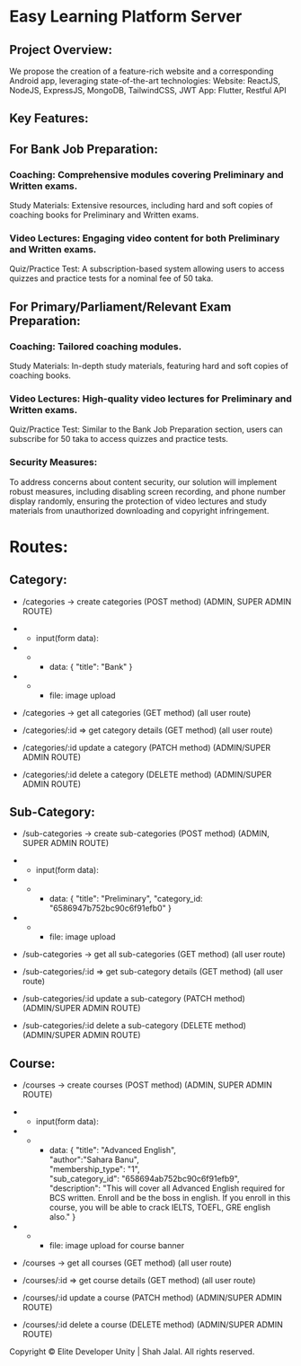 # Easy Learning Platform Server

## Project Overview:

We propose the creation of a feature-rich website and a corresponding Android app, leveraging state-of-the-art technologies:
Website: ReactJS, NodeJS, ExpressJS, MongoDB, TailwindCSS, JWT
App: Flutter, Restful API

## Key Features:

## For Bank Job Preparation:

### Coaching: Comprehensive modules covering Preliminary and Written exams.

Study Materials: Extensive resources, including hard and soft copies of coaching books for Preliminary and Written exams.

### Video Lectures: Engaging video content for both Preliminary and Written exams.

Quiz/Practice Test: A subscription-based system allowing users to access quizzes and practice tests for a nominal fee of 50 taka.

## For Primary/Parliament/Relevant Exam Preparation:

### Coaching: Tailored coaching modules.

Study Materials: In-depth study materials, featuring hard and soft copies of coaching books.

### Video Lectures: High-quality video lectures for Preliminary and Written exams.

Quiz/Practice Test: Similar to the Bank Job Preparation section, users can subscribe for 50 taka to access quizzes and practice tests.

### Security Measures:

To address concerns about content security, our solution will implement robust measures, including disabling screen recording, and phone number display randomly, ensuring the protection of video lectures and study materials from unauthorized downloading and copyright infringement.

# Routes:

## Category:

- /categories -> create categories (POST method) (ADMIN, SUPER ADMIN ROUTE)
- - input(form data):
- - - data:
      {
      "title": "Bank"
      }
- - - file: image upload

- /categories -> get all categories (GET method) (all user route)
- /categories/:id => get category details (GET method) (all user route)
- /categories/:id update a category (PATCH method) (ADMIN/SUPER ADMIN ROUTE)
- /categories/:id delete a category (DELETE method) (ADMIN/SUPER ADMIN ROUTE)

## Sub-Category:

- /sub-categories -> create sub-categories (POST method) (ADMIN, SUPER ADMIN ROUTE)
- - input(form data):
- - - data:
      {
      "title": "Preliminary",
      "category_id: "6586947b752bc90c6f91efb0"
      }
- - - file: image upload

- /sub-categories -> get all sub-categories (GET method) (all user route)
- /sub-categories/:id => get sub-category details (GET method) (all user route)
- /sub-categories/:id update a sub-category (PATCH method) (ADMIN/SUPER ADMIN ROUTE)
- /sub-categories/:id delete a sub-category (DELETE method) (ADMIN/SUPER ADMIN ROUTE)

## Course:

- /courses -> create courses (POST method) (ADMIN, SUPER ADMIN ROUTE)
- - input(form data):
- - - data:
      {
      "title": "Advanced English",<br>
      "author":"Sahara Banu",<br>
      "membership_type": "1",<br>
      "sub_category_id": "658694ab752bc90c6f91efb9", <br>
      "description": "This will cover all Advanced English required for BCS written. Enroll and be the boss in english. If you enroll in this course, you will be able to crack IELTS, TOEFL, GRE english also."
      }
- - - file: image upload for course banner

- /courses -> get all courses (GET method) (all user route)
- /courses/:id => get course details (GET method) (all user route)
- /courses/:id update a course (PATCH method) (ADMIN/SUPER ADMIN ROUTE)
- /courses/:id delete a course (DELETE method) (ADMIN/SUPER ADMIN ROUTE)

Copyright © Elite Developer Unity | Shah Jalal. All rights reserved.
